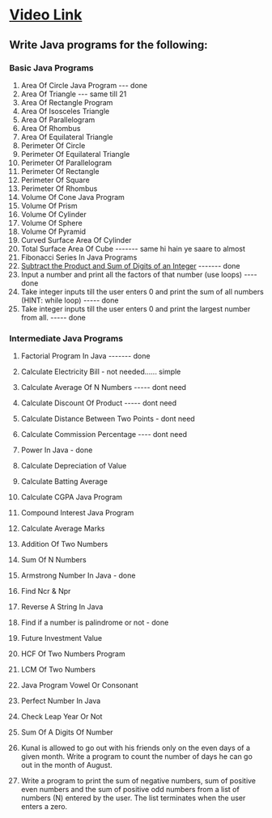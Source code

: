 # [Video Link](https://youtu.be/ldYLYRNaucM)
## Write Java programs for the following: 

### Basic Java Programs
1. Area Of Circle Java Program --- done
2. Area Of Triangle --- same till 21 
3. Area Of Rectangle Program 
4. Area Of Isosceles Triangle 
5. Area Of Parallelogram
6. Area Of Rhombus
7. Area Of Equilateral Triangle
8. Perimeter Of Circle
9. Perimeter Of Equilateral Triangle
10. Perimeter Of Parallelogram
11. Perimeter Of Rectangle
12. Perimeter Of Square 
13. Perimeter Of Rhombus
14. Volume Of Cone Java Program 
15. Volume Of Prism
16. Volume Of Cylinder
17. Volume Of Sphere
18. Volume Of Pyramid
19. Curved Surface Area Of Cylinder
20. Total Surface Area Of Cube ------- same hi hain ye saare to almost
21. Fibonacci Series In Java Programs
22. [Subtract the Product and Sum of Digits of an Integer](https://leetcode.com/problems/subtract-the-product-and-sum-of-digits-of-an-integer/) ------- done
23. Input a number and print all the factors of that number (use loops) ---- done
24. Take integer inputs till the user enters 0 and print the sum of all numbers
(HINT: while loop) ----- done
25. Take integer inputs till the user enters 0 and print the largest number from
all. ----- done

### Intermediate Java Programs
1. Factorial Program In Java ------- done
2. Calculate Electricity Bill - not needed...... simple
3. Calculate Average Of N Numbers ----- dont need
4. Calculate Discount Of Product ----- dont need
5. Calculate Distance Between Two Points - dont need
6. Calculate Commission Percentage ---- dont need

7. Power In Java - done
8. Calculate Depreciation of Value 
9. Calculate Batting Average
10. Calculate CGPA Java Program
11. Compound Interest Java Program
12. Calculate Average Marks
13. Addition Of Two Numbers
14. Sum Of N Numbers
15. Armstrong Number In Java - done
16. Find Ncr & Npr
17. Reverse A String In Java
18. Find if a number is palindrome or not - done
19. Future Investment Value
20. HCF Of Two Numbers Program
21. LCM Of Two Numbers
22. Java Program Vowel Or Consonant 
23. Perfect Number In Java
24. Check Leap Year Or Not
25. Sum Of A Digits Of Number
26. Kunal is allowed to go out with his friends only on the even days of a given month. Write a program to count the number of days he can go out in the month of August.
27. Write a program to print the sum of negative numbers, sum of positive even numbers and the sum of positive odd numbers from a list of numbers (N) entered by the user. The list terminates when the user enters a zero.

